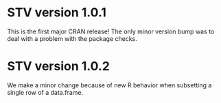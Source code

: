 # STV version 1.0.1

This is the first major CRAN release!  The only minor
version bump was to deal with a problem with the package
checks.

# STV version 1.0.2

We make a minor change because of new R behavior when
subsetting a single row of a data.frame.
